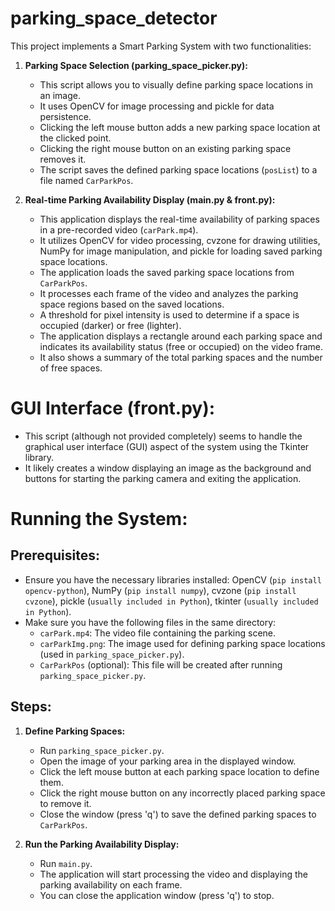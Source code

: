 # parking_space_detector

This project implements a Smart Parking System with two functionalities:

1. **Parking Space Selection (parking_space_picker.py):**
    * This script allows you to visually define parking space locations in an image.
    * It uses OpenCV for image processing and pickle for data persistence.
    * Clicking the left mouse button adds a new parking space location at the clicked point.
    * Clicking the right mouse button on an existing parking space removes it.
    * The script saves the defined parking space locations (`posList`) to a file named `CarParkPos`.

2. **Real-time Parking Availability Display (main.py & front.py):**
    * This application displays the real-time availability of parking spaces in a pre-recorded video (`carPark.mp4`).
    * It utilizes OpenCV for video processing, cvzone for drawing utilities, NumPy for image manipulation, and pickle for loading saved parking space locations.
    * The application loads the saved parking space locations from `CarParkPos`.
    * It processes each frame of the video and analyzes the parking space regions based on the saved locations.
    * A threshold for pixel intensity is used to determine if a space is occupied (darker) or free (lighter).
    * The application displays a rectangle around each parking space and indicates its availability status (free or occupied) on the video frame.
    * It also shows a summary of the total parking spaces and the number of free spaces.

# **GUI Interface (front.py):**
* This script (although not provided completely) seems to handle the graphical user interface (GUI) aspect of the system using the Tkinter library.
* It likely creates a window displaying an image as the background and buttons for starting the parking camera and exiting the application.

# **Running the System:**

## **Prerequisites:**

* Ensure you have the necessary libraries installed: OpenCV (`pip install opencv-python`), NumPy (`pip install numpy`), cvzone (`pip install cvzone`), pickle (`usually included in Python`), tkinter (`usually included in Python`).
* Make sure you have the following files in the same directory:
    * `carPark.mp4`: The video file containing the parking scene.
    * `carParkImg.png`: The image used for defining parking space locations (used in `parking_space_picker.py`).
    * `CarParkPos` (optional): This file will be created after running `parking_space_picker.py`.

## **Steps:**

1. **Define Parking Spaces:**
    * Run `parking_space_picker.py`.
    * Open the image of your parking area in the displayed window.
    * Click the left mouse button at each parking space location to define them.
    * Click the right mouse button on any incorrectly placed parking space to remove it.
    * Close the window (press 'q') to save the defined parking spaces to `CarParkPos`.

2. **Run the Parking Availability Display:**
    * Run `main.py`.
    * The application will start processing the video and displaying the parking availability on each frame.
    * You can close the application window (press 'q') to stop.
